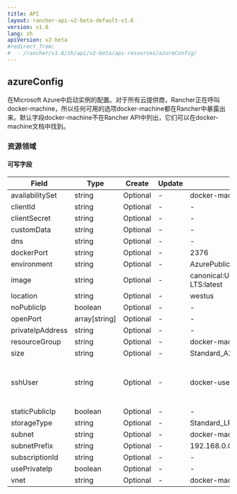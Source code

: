 ```yaml
---
title: API
layout: rancher-api-v2-beta-default-v1.6
version: v1.6
lang: zh
apiVersion: v2-beta
#redirect_from:
#  - /rancher/v1.6/zh/api/v2-beta/api-resources/azureConfig/
---
```


## azureConfig

在Microsoft Azure中启动实例的配置。对于所有云提供商，Rancher正在呼叫docker-machine，所以任何可用的选项docker-machine都在Rancher中暴露出来。默认字段docker-machine不在Rancher API中列出，它们可以在docker-machine文档中找到。
### 资源领域

#### 可写字段

| Field            | Type          | Create   | Update | Default                                  | Notes                                    |
| ---------------- | ------------- | -------- | ------ | ---------------------------------------- | ---------------------------------------- |
| availabilitySet  | string        | Optional | -      | docker-machine                           |                                          |
| clientId         | string        | Optional | -      | -                                        |                                          |
| clientSecret     | string        | Optional | -      | -                                        |                                          |
| customData       | string        | Optional | -      | -                                        |                                          |
| dns              | string        | Optional | -      | -                                        |                                          |
| dockerPort       | string        | Optional | -      | 2376                                     |                                          |
| environment      | string        | Optional | -      | AzurePublicCloud                         |                                          |
| image            | string        | Optional | -      | canonical:UbuntuServer:16.04.0-LTS:latest |                                          |
| location         | string        | Optional | -      | westus                                   |                                          |
| noPublicIp       | boolean       | Optional | -      | -                                        |                                          |
| openPort         | array[string] | Optional | -      | -                                        |                                          |
| privateIpAddress | string        | Optional | -      | -                                        |                                          |
| resourceGroup    | string        | Optional | -      | docker-machine                           |                                          |
| size             | string        | Optional | -      | Standard_A2                              |                                          |
| sshUser          | string        | Optional | -      | docker-user                              | The ssh username to use to ssh into the host |
| staticPublicIp   | boolean       | Optional | -      | -                                        |                                          |
| storageType      | string        | Optional | -      | Standard_LRS                             |                                          |
| subnet           | string        | Optional | -      | docker-machine                           |                                          |
| subnetPrefix     | string        | Optional | -      | 192.168.0.0/16                           |                                          |
| subscriptionId   | string        | Optional | -      | -                                        |                                          |
| usePrivateIp     | boolean       | Optional | -      | -                                        |                                          |
| vnet             | string        | Optional | -      | docker-machine-vnet                      |                                          |



<br>
